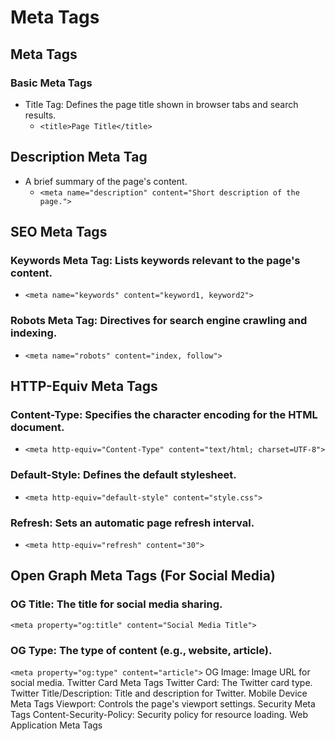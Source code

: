 # Meta Tags
## Meta Tags
### Basic Meta Tags
- Title Tag: Defines the page title shown in browser tabs and search results.
  - ```<title>Page Title</title>```
## Description Meta Tag
- A brief summary of the page's content.
  -   ```<meta name="description" content="Short description of the page.">```
## SEO Meta Tags
### Keywords Meta Tag: Lists keywords relevant to the page's content.
  - ```<meta name="keywords" content="keyword1, keyword2">```
### Robots Meta Tag: Directives for search engine crawling and indexing.
  - ```<meta name="robots" content="index, follow">```
## HTTP-Equiv Meta Tags
### Content-Type: Specifies the character encoding for the HTML document.
  - ```<meta http-equiv="Content-Type" content="text/html; charset=UTF-8">```
### Default-Style: Defines the default stylesheet.
  - ```<meta http-equiv="default-style" content="style.css">```
### Refresh: Sets an automatic page refresh interval.
  - ```<meta http-equiv="refresh" content="30">```
## Open Graph Meta Tags (For Social Media)
### OG Title: The title for social media sharing.
```<meta property="og:title" content="Social Media Title">```
### OG Type: The type of content (e.g., website, article).
```<meta property="og:type" content="article">```
OG Image: Image URL for social media.
Twitter Card Meta Tags
Twitter Card: The Twitter card type.
Twitter Title/Description: Title and description for Twitter.
Mobile Device Meta Tags
Viewport: Controls the page's viewport settings.
Security Meta Tags
Content-Security-Policy: Security policy for resource loading.
Web Application Meta Tags


<meta property="og:image" content="http://example.com/image.jpg">
